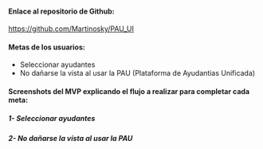 #### Enlace al repositorio de Github:

https://github.com/Martinosky/PAU_UI

#### Metas de los usuarios:

- Seleccionar ayudantes
- No dañarse la vista al usar la PAU (Plataforma de Ayudantias Unificada)

#### Screenshots del MVP explicando el flujo a realizar para completar cada meta:

##### 1- Seleccionar ayudantes

##### 2- No dañarse la vista al usar la PAU 


